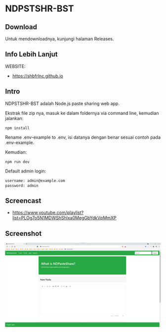 # NDPSTSHR-BST

## Download

Untuk mendownloadnya, kunjungi halaman Releases.

## Info Lebih Lanjut

WEBSITE:

- https://shbfrlnc.github.io

## Intro

NDPSTSHR-BST adalah Node.js paste sharing web app.

Ekstrak file zip nya, masuk ke dalam foldernya via command line, kemudian jalankan:

```
npm install
```

Rename .env-example to .env,  isi datanya dengan benar sesuai contoh pada .env-example.

Kemudian:

```
npm run dev
```

Default admin login:

```
username: admin@example.com
password: admin
```

## Screencast

- https://www.youtube.com/playlist?list=PLOg7o5N1MDWShShlxa0MegGbYdkVpMmXP

## Screenshot

![ScreenShot](assets/NDPSTSHR1.png?raw=true)